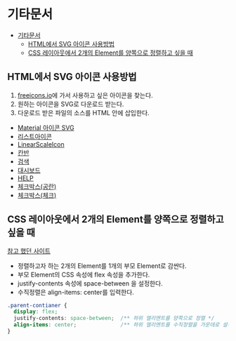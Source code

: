 # 기타문서
- [기타문서](#기타문서)
  - [HTML에서 SVG 아이콘 사용방법](#html에서-svg-아이콘-사용방법)
  - [CSS 레이아웃에서 2개의 Element를 양쪽으로 정렬하고 싶을 때](#css-레이아웃에서-2개의-element를-양쪽으로-정렬하고-싶을-때)
## HTML에서 SVG 아이콘 사용방법
1. [freeicons.io](https://freeicons.io)에 가서 사용하고 싶은 아이콘을 찾는다.
2. 원하는 아이콘을 SVG로 다운로드 받는다.
3. 다운로드 받은 파일의 소스를 HTML 안에 삽입한다.


- [Material 아이콘 SVG](https://freeicons.io/icon-list/material-icons-toggle)
- [리스트아이콘](https://freeicons.io/material-icons-editor/format-list-bulleted-icon-9991)
- [LinearScaleIcon](https://freeicons.io/material-icons-editor/linear-scale-icon-10012)
- [칸반](https://freeicons.io/material-icons-editor/table-chart-icon-10027)
- [검색](https://freeicons.io/material-icons-action/search-icon-16011)
- [대시보드](https://freeicons.io/material-icons-action/dashboard-icon-15901)
- [HELP](https://freeicons.io/material-icons-action/help-outline-icon-15941)
- [체크박스(공란)](https://freeicons.io/material-icons-toggle/check-box-outline-blank-icon-15586)
- [체크박스(체크)](https://freeicons.io/material-icons-toggle/check-box-icon-15585)

## CSS 레이아웃에서 2개의 Element를 양쪽으로 정렬하고 싶을 때

[참고 했던 사이트](https://m.blog.naver.com/PostView.nhn?blogId=psj9102&logNo=221204146576&proxyReferer=https:%2F%2Fwww.google.com%2F)

- 정렬하고자 하는 2개의 Element를 1개의 부모 Element로 감싼다.
- 부모 Element의 CSS 속성에 flex 속성을 추가한다.
- justify-contents 속성에 space-between 을 설정한다.
- 수직정렬은 align-items: center를 입력한다.
  
``` css
.parent-contianer {
  display: flex;
  justify-contents: space-between;  /** 하위 엘리멘트를 양쪽으로 정렬 */
  align-items: center;              /** 하위 엘리멘트를 수직정렬을 가운데로 설정 */
}
```